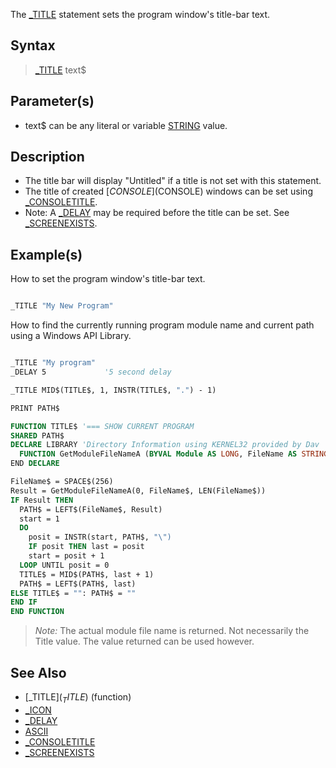 The [_TITLE](_TITLE) statement sets the program window's title-bar text.

## Syntax

>  [_TITLE](_TITLE) text$

## Parameter(s)

* text$ can be any literal or variable [STRING](STRING) value.

## Description

* The title bar will display "Untitled" if a title is not set with this statement.
* The title of created [$CONSOLE]($CONSOLE) windows can be set using [_CONSOLETITLE](_CONSOLETITLE).
* Note: A [_DELAY](_DELAY) may be required before the title can be set. See [_SCREENEXISTS](_SCREENEXISTS).

## Example(s)

How to set the program window's title-bar text.

```vb

_TITLE "My New Program" 

```

How to find the currently running program module name and current path using a Windows API Library.

```vb

_TITLE "My program"
_DELAY 5             '5 second delay

_TITLE MID$(TITLE$, 1, INSTR(TITLE$, ".") - 1)

PRINT PATH$

FUNCTION TITLE$ '=== SHOW CURRENT PROGRAM
SHARED PATH$
DECLARE LIBRARY 'Directory Information using KERNEL32 provided by Dav
  FUNCTION GetModuleFileNameA (BYVAL Module AS LONG, FileName AS STRING, BYVAL nSize AS LONG)
END DECLARE

FileName$ = SPACE$(256)
Result = GetModuleFileNameA(0, FileName$, LEN(FileName$))
IF Result THEN
  PATH$ = LEFT$(FileName$, Result)
  start = 1
  DO
    posit = INSTR(start, PATH$, "\")
    IF posit THEN last = posit
    start = posit + 1
  LOOP UNTIL posit = 0
  TITLE$ = MID$(PATH$, last + 1)
  PATH$ = LEFT$(PATH$, last)
ELSE TITLE$ = "": PATH$ = ""
END IF
END FUNCTION 

```

>  *Note:* The actual module file name is returned. Not necessarily the Title value. The value returned can be used however.

## See Also

* [_TITLE$](_TITLE$) (function)
* [_ICON](_ICON)
* [_DELAY](_DELAY)
* [ASCII](ASCII)
* [_CONSOLETITLE](_CONSOLETITLE)
* [_SCREENEXISTS](_SCREENEXISTS)
